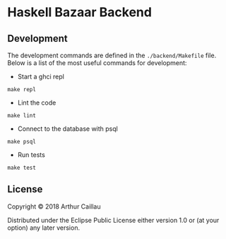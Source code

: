 # Haskell Bazaar Backend

## Development

The development commands are defined in the `./backend/Makefile` file. Below is a list of the most useful commands for development:


* Start a ghci repl
```
make repl
```
* Lint the code
```
make lint
```
* Connect to the database with psql
```
make psql
```
* Run tests
```
make test
```

## License

Copyright © 2018 Arthur Caillau

Distributed under the Eclipse Public License either version 1.0 or (at your option) any later version.
